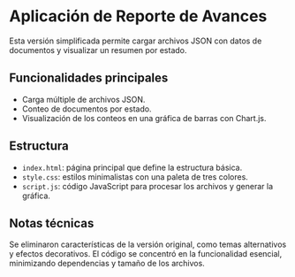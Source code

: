 # Aplicación de Reporte de Avances

Esta versión simplificada permite cargar archivos JSON con datos de documentos y visualizar un resumen por estado.

## Funcionalidades principales

- Carga múltiple de archivos JSON.
- Conteo de documentos por estado.
- Visualización de los conteos en una gráfica de barras con Chart.js.

## Estructura

- `index.html`: página principal que define la estructura básica.
- `style.css`: estilos minimalistas con una paleta de tres colores.
- `script.js`: código JavaScript para procesar los archivos y generar la gráfica.

## Notas técnicas

Se eliminaron características de la versión original, como temas alternativos y efectos decorativos. El código se concentró en la funcionalidad esencial, minimizando dependencias y tamaño de los archivos.
